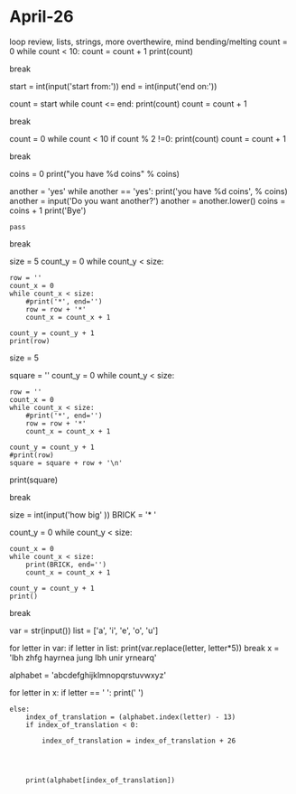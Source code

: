 # April-26
loop review, lists, strings, more overthewire, mind bending/melting
count = 0
while count < 10:
    count = count + 1
    print(count)


break

start = int(input('start from:'))
end = int(input('end on:'))

count = start
while count <= end:
    print(count)
    count = count + 1

break

count = 0 
while count < 10
    if count % 2 !=0:
        print(count)
    count = count + 1

break


coins = 0
print("you have %d coins" % coins)

another = 'yes'
while another == 'yes':
   print('you have %d coins', % coins)
    another = input('Do you want another?')
    another = another.lower()
    coins = coins + 1
print('Bye')

    pass

break



size = 5
count_y = 0
while count_y < size:
    
    row = ''
    count_x = 0
    while count_x < size:
        #print('*', end='')
        row = row + '*'
        count_x = count_x + 1
    
    count_y = count_y + 1
    print(row)

size = 5

square = ''
count_y = 0
while count_y < size:
    
    row = ''
    count_x = 0
    while count_x < size:
        #print('*', end='')
        row = row + '*'
        count_x = count_x + 1
    
    count_y = count_y + 1
    #print(row)
    square = square + row + '\n'
print(square)

break

size = int(input('how big' ))
BRICK = '* '

count_y = 0
while count_y < size:
    
    
    count_x = 0
    while count_x < size:
        print(BRICK, end='')
        count_x = count_x + 1
    
    count_y = count_y + 1
    print()


break


var = str(input())
list = ['a', 'i', 'e', 'o', 'u']

for letter in var:
    if letter in list:
        print(var.replace(letter, letter*5))
        break
    x = 'lbh zhfg hayrnea jung lbh unir yrnearq'

alphabet = 'abcdefghijklmnopqrstuvwxyz'

for letter in x:
    if letter == ' ':
        print(' ')
        
    else:
        index_of_translation = (alphabet.index(letter) - 13) 
        if index_of_translation < 0:
            
            index_of_translation = index_of_translation + 26
            
        
        
    
        print(alphabet[index_of_translation])
    


